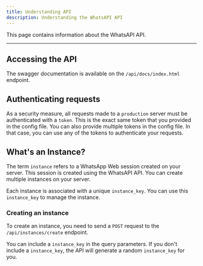 ```yaml
---
title: Understanding API
description: Understanding the WhatsAPI API
---
```


This page contains information about the WhatsAPI API.

---

## Accessing the API

The swagger documentation is available on the `/api/docs/index.html` endpoint.

## Authenticating requests

As a security measure, all requests made to a `production` server must be authenticated with a `token`. This is the exact same token that you provided in the config file. You can also provide multiple tokens in the config file. In that case, you can use any of the tokens to authenticate your requests.

## What's an Instance?

The term `instance` refers to a WhatsApp Web session created on your server. This session is created using the WhatsAPI API. You can create multiple instances on your server.

Each instance is associated with a unique `instance_key`. You can use this `instance_key` to manage the instance.

### Creating an instance

To create an instance, you need to send a `POST` request to the `/api/instances/create` endpoint. 

You can include a `instance_key` in the query parameters. If you don't include a `instance_key`, the API will generate a random `instance_key` for you.
 

